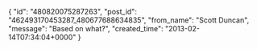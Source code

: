  {
   "id": "480820075287263",
   "post_id": "462493170453287_480677688634835",
   "from_name": "Scott Duncan",
   "message": "Based on what?",
   "created_time": "2013-02-14T07:34:04+0000"
 }
